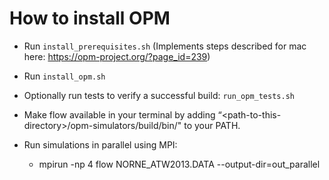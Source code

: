 # How to install OPM

- Run `install_prerequisites.sh` (Implements steps described for mac here: https://opm-project.org/?page_id=239)

- Run `install_opm.sh`

- Optionally run tests to verify a successful build: `run_opm_tests.sh`

- Make flow available in your terminal by adding “\<path-to-this-directory\>/opm-simulators/build/bin/" to your PATH. 

- Run simulations in parallel using MPI:
    - mpirun -np 4 flow NORNE_ATW2013.DATA --output-dir=out_parallel